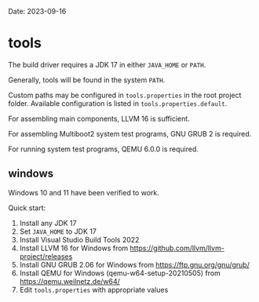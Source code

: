 Date: 2023-09-16

# tools

The build driver requires a JDK 17 in either `JAVA_HOME` or `PATH`.

Generally, tools will be found in the system `PATH`.

Custom paths may be configured in `tools.properties` in the root project folder.
Available configuration is listed in `tools.properties.default`.

For assembling main components, LLVM 16 is sufficient.

For assembling Multiboot2 system test programs, GNU GRUB 2 is required.

For running system test programs, QEMU 6.0.0 is required.

## windows

Windows 10 and 11 have been verified to work.

Quick start:

1. Install any JDK 17
2. Set `JAVA_HOME` to JDK 17
3. Install Visual Studio Build Tools 2022
4. Install LLVM 16 for Windows from https://github.com/llvm/llvm-project/releases
5. Install GNU GRUB 2.06 for Windows from https://ftp.gnu.org/gnu/grub/
6. Install QEMU for Windows (qemu-w64-setup-20210505) from https://qemu.weilnetz.de/w64/
7. Edit `tools.properties` with appropriate values